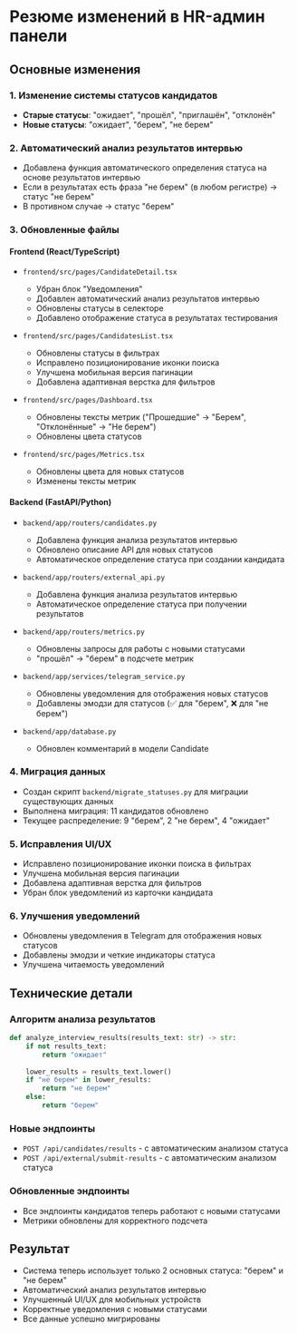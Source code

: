# Резюме изменений в HR-админ панели

## Основные изменения

### 1. Изменение системы статусов кандидатов
- **Старые статусы**: "ожидает", "прошёл", "приглашён", "отклонён"
- **Новые статусы**: "ожидает", "берем", "не берем"

### 2. Автоматический анализ результатов интервью
- Добавлена функция автоматического определения статуса на основе результатов интервью
- Если в результатах есть фраза "не берем" (в любом регистре) → статус "не берем"
- В противном случае → статус "берем"

### 3. Обновленные файлы

#### Frontend (React/TypeScript)
- `frontend/src/pages/CandidateDetail.tsx`
  - Убран блок "Уведомления"
  - Добавлен автоматический анализ результатов интервью
  - Обновлены статусы в селекторе
  - Добавлено отображение статуса в результатах тестирования

- `frontend/src/pages/CandidatesList.tsx`
  - Обновлены статусы в фильтрах
  - Исправлено позиционирование иконки поиска
  - Улучшена мобильная версия пагинации
  - Добавлена адаптивная верстка для фильтров

- `frontend/src/pages/Dashboard.tsx`
  - Обновлены тексты метрик ("Прошедшие" → "Берем", "Отклонённые" → "Не берем")
  - Обновлены цвета статусов

- `frontend/src/pages/Metrics.tsx`
  - Обновлены цвета для новых статусов
  - Изменены тексты метрик

#### Backend (FastAPI/Python)
- `backend/app/routers/candidates.py`
  - Добавлена функция анализа результатов интервью
  - Обновлено описание API для новых статусов
  - Автоматическое определение статуса при создании кандидата

- `backend/app/routers/external_api.py`
  - Добавлена функция анализа результатов интервью
  - Автоматическое определение статуса при получении результатов

- `backend/app/routers/metrics.py`
  - Обновлены запросы для работы с новыми статусами
  - "прошёл" → "берем" в подсчете метрик

- `backend/app/services/telegram_service.py`
  - Обновлены уведомления для отображения новых статусов
  - Добавлены эмодзи для статусов (✅ для "берем", ❌ для "не берем")

- `backend/app/database.py`
  - Обновлен комментарий в модели Candidate

### 4. Миграция данных
- Создан скрипт `backend/migrate_statuses.py` для миграции существующих данных
- Выполнена миграция: 11 кандидатов обновлено
- Текущее распределение: 9 "берем", 2 "не берем", 4 "ожидает"

### 5. Исправления UI/UX
- Исправлено позиционирование иконки поиска в фильтрах
- Улучшена мобильная версия пагинации
- Добавлена адаптивная верстка для фильтров
- Убран блок уведомлений из карточки кандидата

### 6. Улучшения уведомлений
- Обновлены уведомления в Telegram для отображения новых статусов
- Добавлены эмодзи и четкие индикаторы статуса
- Улучшена читаемость уведомлений

## Технические детали

### Алгоритм анализа результатов
```python
def analyze_interview_results(results_text: str) -> str:
    if not results_text:
        return "ожидает"
    
    lower_results = results_text.lower()
    if "не берем" in lower_results:
        return "не берем"
    else:
        return "берем"
```

### Новые эндпоинты
- `POST /api/candidates/results` - с автоматическим анализом статуса
- `POST /api/external/submit-results` - с автоматическим анализом статуса

### Обновленные эндпоинты
- Все эндпоинты кандидатов теперь работают с новыми статусами
- Метрики обновлены для корректного подсчета

## Результат
- Система теперь использует только 2 основных статуса: "берем" и "не берем"
- Автоматический анализ результатов интервью
- Улучшенный UI/UX для мобильных устройств
- Корректные уведомления с новыми статусами
- Все данные успешно мигрированы 